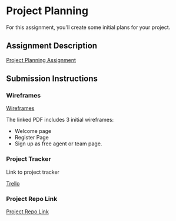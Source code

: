 # Project Planning
For this assignment, you'll create some initial plans for your project.

## Assignment Description
[Project Planning Assignment](https://education.launchcode.org/liftoff/modules/assignments/project-planning)

## Submission Instructions

### Wireframes

[Wireframes](https://github.com/diegoauron/liftoff-assignments/blob/master/P3-Project_Planning/Initial%20Wireframe.pdf)

The linked PDF includes 3 initial wireframes:
* Welcome page
* Register Page
* Sign up as free agent or team page.


### Project Tracker
Link to project tracker

[Trello](https://trello.com/b/XWKJeYno/lc-project)

### Project Repo Link

[Project Repo Link](https://github.com/diegoauron/Sportsbud)

